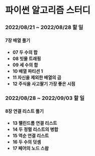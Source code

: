 # 파이썬 알고리즘 스터디

### 2022/08/21 ~ 2022/08/28 할 일

#### 7장 배열 풀기 

- **07 두 수의 합**
- **08 빗물 트래핑**
- **09 세 수의 합**
- **10 배열 파티션 1**
- **11 자신을 제외한 배열의 곱**
- **12 주식을 사고팔기 가장 좋은 시점**

### 2022/08/28 ~ 2022/09/03 할 일 

#### 8장 연결 리스트 풀기 

- **13 팰린드롬 연결 리스트**
- **14 두 정렬 리스트의 병합**
- **15 역순 연결 리스트**
- **16 두 수의 덧셈**
- **17 페어의 노드 스왑**
